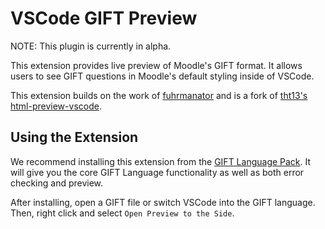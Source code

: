 # VSCode GIFT Preview

NOTE: This plugin is currently in alpha.

This extension provides live preview of Moodle's GIFT format. It allows users to see GIFT questions in Moodle's default styling inside of VSCode.

This extension builds on the work of [fuhrmanator](https://github.com/fuhrmanator/GIFT-grammar-PEG.js) and is a fork of [tht13's html-preview-vscode](https://github.com/tht13/html-preview-vscode).

## Using the Extension

We recommend installing this extension from the [GIFT Language Pack](https://marketplace.visualstudio.com/items?itemName=ethan-ou.vscode-gift-pack). It will give you the core GIFT Language functionality as well as both error checking and preview.

After installing, open a GIFT file or switch VSCode into the GIFT language. Then, right click and select `Open Preview to the Side`.